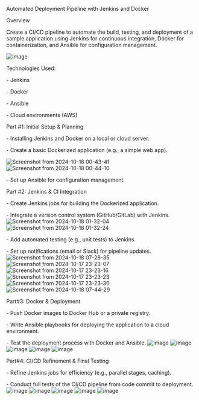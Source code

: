 Automated Deployment Pipeline with Jenkins and Docker 

Overview

Create a CI/CD pipeline to automate the build, testing, and deployment
of a sample application using Jenkins for continuous integration, Docker
for containerization, and Ansible for configuration management.

![image](https://github.com/user-attachments/assets/00e12689-6012-4504-825c-48171f371ef0)

Technologies Used:

\- Jenkins

\- Docker

\- Ansible

\- Cloud environments (AWS)

Part #1: Initial Setup & Planning

\- Installing Jenkins and Docker on a local or cloud server.

\- Create a basic Dockerized application (e.g., a simple web app).

![Screenshot from 2024-10-18 00-43-41](https://github.com/user-attachments/assets/1e30962d-d1c0-4304-9d8d-83f4e68de239)
![Screenshot from 2024-10-18 00-44-10](https://github.com/user-attachments/assets/251a2e4f-bfdb-488d-b289-a313e9a8469b)


\- Set up Ansible for configuration management.

Part #2: Jenkins & CI Integration

\- Create Jenkins jobs for building the Dockerized application.

\- Integrate a version control system (GitHub/GitLab) with Jenkins.
![Screenshot from 2024-10-18 01-32-04](https://github.com/user-attachments/assets/9f675e8e-ee2d-4883-8db2-21b229adb78c)
![Screenshot from 2024-10-18 01-32-24](https://github.com/user-attachments/assets/6695beba-51ec-4910-9879-1b8a8df642b1)



\- Add automated testing (e.g., unit tests) to Jenkins.

\- Set up notifications (email or Slack) for pipeline updates.
![Screenshot from 2024-10-18 07-28-35](https://github.com/user-attachments/assets/95dabf6d-fddd-442f-919d-2489da85e10c)
![Screenshot from 2024-10-17 23-23-07](https://github.com/user-attachments/assets/35558e0e-cc39-48ba-99f1-d7a52edf404a)
![Screenshot from 2024-10-17 23-23-16](https://github.com/user-attachments/assets/5e487e65-349c-4f2e-af99-354e17e0c3ee)
![Screenshot from 2024-10-17 23-23-23](https://github.com/user-attachments/assets/0fcdb43b-1ecf-41c3-a959-ee1d3ebb536f)
![Screenshot from 2024-10-17 23-23-30](https://github.com/user-attachments/assets/e0bacf83-7386-42ad-be75-a08ac5728b57)
![Screenshot from 2024-10-18 07-44-29](https://github.com/user-attachments/assets/e35cc5c2-5a0f-4156-89ec-bbaed8c5ea67)



Part#3: Docker & Deployment

\- Push Docker images to Docker Hub or a private registry.

\- Write Ansible playbooks for deploying the application to a cloud
environment.

\- Test the deployment process with Docker and Ansible.
![image](https://github.com/user-attachments/assets/e720cd2d-e574-438b-bb79-100f96c3efd1)
![image](https://github.com/user-attachments/assets/bef0a13c-4620-4508-81d4-b553cfa94e68)
![image](https://github.com/user-attachments/assets/416e6652-f474-430f-a91c-0f5bd7a43efe)
![image](https://github.com/user-attachments/assets/59467f51-ebbc-440b-82ff-21b6528bc98c)
![image](https://github.com/user-attachments/assets/5d1de79b-d763-422f-a808-2a5c8b29a4a1)



Part#4: CI/CD Refinement & Final Testing

\- Refine Jenkins jobs for efficiency (e.g., parallel stages, caching).

\- Conduct full tests of the CI/CD pipeline from code commit to
deployment.
![image](https://github.com/user-attachments/assets/d156c90f-2e13-49be-9fd2-1c13a3538fe1)
![image](https://github.com/user-attachments/assets/9c47d774-b46a-448f-ba0d-04286f80fd26)
![image](https://github.com/user-attachments/assets/6fdee087-65cc-4948-a964-31eb6e7d15b7)
![image](https://github.com/user-attachments/assets/48247803-0d94-4329-8976-875718fba4d4)
![image](https://github.com/user-attachments/assets/d7872bfb-528c-49a6-80aa-f66d0066cf15)


